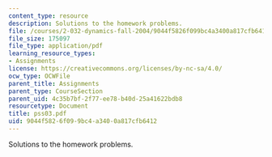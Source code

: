 ```yaml
---
content_type: resource
description: Solutions to the homework problems.
file: /courses/2-032-dynamics-fall-2004/9044f5826f099bc4a3400a817cfb6412_pss03.pdf
file_size: 175097
file_type: application/pdf
learning_resource_types:
- Assignments
license: https://creativecommons.org/licenses/by-nc-sa/4.0/
ocw_type: OCWFile
parent_title: Assignments
parent_type: CourseSection
parent_uid: 4c35b7bf-2f77-ee78-b40d-25a41622bdb8
resourcetype: Document
title: pss03.pdf
uid: 9044f582-6f09-9bc4-a340-0a817cfb6412
---
```

Solutions to the homework problems.